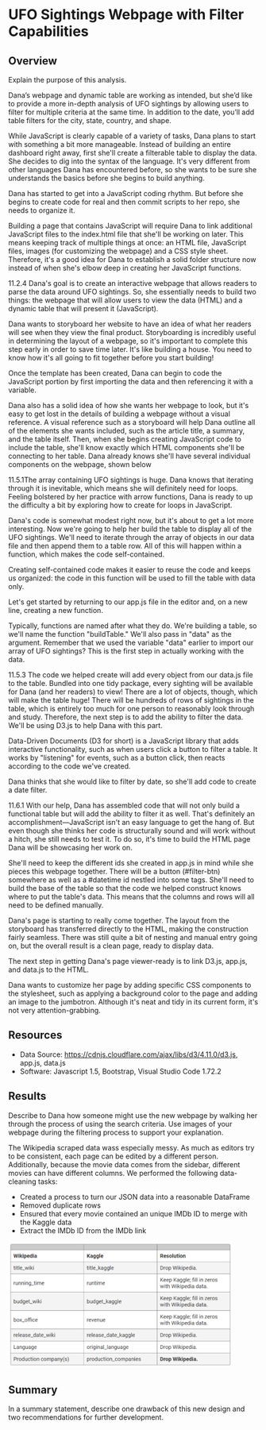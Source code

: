 # UFO Sightings Webpage with Filter Capabilities

## Overview
Explain the purpose of this analysis.

Dana’s webpage and dynamic table are working as intended, but she’d like to provide a more in-depth analysis of UFO sightings by allowing users to filter for multiple criteria at the same time. In addition to the date, you’ll add table filters for the city, state, country, and shape.

While JavaScript is clearly capable of a variety of tasks, Dana plans to start with something a bit more manageable. Instead of building an entire dashboard right away, first she'll create a filterable table to display the data. She decides to dig into the syntax of the language. It's very different from other languages Dana has encountered before, so she wants to be sure she understands the basics before she begins to build anything.

Dana has started to get into a JavaScript coding rhythm. But before she begins to create code for real and then commit scripts to her repo, she needs to organize it.

Building a page that contains JavaScript will require Dana to link additional JavaScript files to the index.html file that she'll be working on later. This means keeping track of multiple things at once: an HTML file, JavaScript files, images (for customizing the webpage) and a CSS style sheet. Therefore, it's a good idea for Dana to establish a solid folder structure now instead of when she's elbow deep in creating her JavaScript functions.

11.2.4 Dana's goal is to create an interactive webpage that allows readers to parse the data around UFO sightings. So, she essentially needs to build two things: the webpage that will allow users to view the data (HTML) and a dynamic table that will present it (JavaScript).

Dana wants to storyboard her website to have an idea of what her readers will see when they view the final product. Storyboarding is incredibly useful in determining the layout of a webpage, so it's important to complete this step early in order to save time later. It's like building a house. You need to know how it's all going to fit together before you start building!

Once the template has been created, Dana can begin to code the JavaScript portion by first importing the data and then referencing it with a variable.

Dana also has a solid idea of how she wants her webpage to look, but it's easy to get lost in the details of building a webpage without a visual reference. A visual reference such as a storyboard will help Dana outline all of the elements she wants included, such as the article title, a summary, and the table itself. Then, when she begins creating JavaScript code to include the table, she'll know exactly which HTML components she'll be connecting to her table. Dana already knows she'll have several individual components on the webpage, shown below

11.5.1The array containing UFO sightings is huge. Dana knows that iterating through it is inevitable, which means she will definitely need for loops. Feeling bolstered by her practice with arrow functions, Dana is ready to up the difficulty a bit by exploring how to create for loops in JavaScript.

Dana's code is somewhat modest right now, but it's about to get a lot more interesting. Now we're going to help her build the table to display all of the UFO sightings. We'll need to iterate through the array of objects in our data file and then append them to a table row. All of this will happen within a function, which makes the code self-contained.

Creating self-contained code makes it easier to reuse the code and keeps us organized: the code in this function will be used to fill the table with data only.

Let's get started by returning to our app.js file in the editor and, on a new line, creating a new function.

Typically, functions are named after what they do. We're building a table, so we'll name the function "buildTable." We'll also pass in "data" as the argument. Remember that we used the variable "data" earlier to import our array of UFO sightings? This is the first step in actually working with the data.

11.5.3
The code we helped create will add every object from our data.js file to the table. Bundled into one tidy package, every sighting will be available for Dana (and her readers) to view! There are a lot of objects, though, which will make the table huge! There will be hundreds of rows of sightings in the table, which is entirely too much for one person to reasonably look through and study. Therefore, the next step is to add the ability to filter the data. We'll be using D3.js to help Dana with this part.

Data-Driven Documents (D3 for short) is a JavaScript library that adds interactive functionality, such as when users click a button to filter a table. It works by "listening" for events, such as a button click, then reacts according to the code we've created.

Dana thinks that she would like to filter by date, so she'll add code to create a date filter.

 11.6.1
 With our help, Dana has assembled code that will not only build a functional table but will add the ability to filter it as well. That's definitely an accomplishment—JavaScript isn't an easy language to get the hang of. But even though she thinks her code is structurally sound and will work without a hitch, she still needs to test it. To do so, it's time to build the HTML page Dana will be showcasing her work on.

She'll need to keep the different ids she created in app.js in mind while she pieces this webpage together. There will be a button (#filter-btn) somewhere as well as a #datetime id nestled into some tags. She'll need to build the base of the table so that the code we helped construct knows where to put the table's data. This means that the columns and rows will all need to be defined manually.

Dana's page is starting to really come together. The layout from the storyboard has transferred directly to the HTML, making the construction fairly seamless. There was still quite a bit of nesting and manual entry going on, but the overall result is a clean page, ready to display data.

The next step in getting Dana's page viewer-ready is to link D3.js, app.js, and data.js to the HTML.

Dana wants to customize her page by adding specific CSS components to the stylesheet, such as applying a background color to the page and adding an image to the jumbotron. Although it's neat and tidy in its current form, it's not very attention-grabbing.


## Resources
- Data Source: https://cdnjs.cloudflare.com/ajax/libs/d3/4.11.0/d3.js, app.js, data.js
- Software: Javascript 1.5, Bootstrap, Visual Studio Code 1.72.2 

## Results
Describe to Dana how someone might use the new webpage by walking her through the process of using the search criteria. Use images of your webpage during the filtering process to support your explanation. 

The Wikipedia scraped data wass especially messy. As much as editors try to be consistent, each page can be edited by a different person. Additionally, because the movie data comes from the sidebar, different movies can have different columns. We performed the following data-cleaning tasks:
- Created a process to turn our JSON data into a reasonable DataFrame
- Removed duplicate rows
- Ensured that every movie contained an unique IMDb ID to merge with the Kaggle data
- Extract the IMDb ID from the IMDb link

<img src="https://github.com/laneyberm/Movies-ETL/blob/main/Resources/competing_columns.png" width="450">


## Summary
In a summary statement, describe one drawback of this new design and two recommendations for further development.

